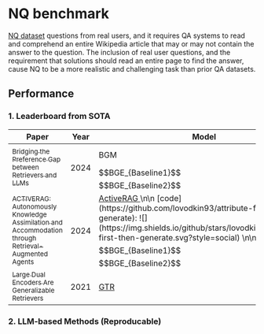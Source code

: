 # NQ benchmark

[NQ dataset](https://huggingface.co/datasets/din0s/asqa) questions from real users, and it requires QA systems to read and comprehend an entire Wikipedia article that may or may not contain the answer to the question. The inclusion of real user questions, and the requirement that solutions should read an entire page to find the answer, cause NQ to be a more realistic and challenging task than prior QA datasets.  

## Performance

### 1. Leaderboard from SOTA

<table id="sortableTable">
 <thead>
    <tr>
	  <th align="center" style="width:246px;"> Paper </th>
      <th align="center"> Year </th>
      <th align="center"> Model </th>
      <th align="center">Retriever</th>
	  <th align="center">Generator</th>
	  <th align="center"> NDCG@10 </th>
	  <th align="center"> EM </th>
    </tr>
  </thead>
 <tbody>
 <!-- paper split -->
 <tr>
  <td rowspan=3><a href="https://arxiv.org/pdf/2401.06954"><sub>Bridging the Preference Gap between Retrievers and LLMs</sub></a></td>
  <td rowspan=3>2024</td>
  <td>BGM</td> <td align="center">  T5-XXL(11B) </td> <td align="center"> PaLM2-S </td> <td align="center"> - </td> <td align="center"> 45.37 </td>
 </tr>
 <tr>
  <td>$$BGE_{Baseline1}$$</td>
  <td align="center"><a href="https://arxiv.org/pdf/2112.07899">GTR</a> </td><td align="center"> PaLM2-S </td><td align="center"> - </td><td align="center"> 43.79 </td>
 </tr>
 <tr>
  <td>$$BGE_{Baseline2}$$</td>
  <td align="center"> - </td><td align="center"> PaLM2-S </td><td align="center"> - </td><td align="center"> 33.07 </td>
 </tr>
 <!-- paper split -->
 <tr>
  <td rowspan=3><a href="https://arxiv.org/pdf/2401.06954"><sub>ACTIVERAG: Autonomously Knowledge Assimilation and Accommodation through Retrieval-Augmented Agents</sub></a></td>
  <td rowspan=3>2024</td>
  <td><a href="https://github.com/OpenMatch/ActiveRAG">ActiveRAG </a> \n\n [code](https://github.com/lovodkin93/attribute-first-then-generate): ![](https://img.shields.io/github/stars/lovodkin93/attribute-first-then-generate.svg?style=social) \n\n </td> <td align="center">  T5-XXL(11B) </td> <td align="center"> PaLM2-S </td> <td align="center"> - </td> <td align="center"> 45.37 </td>
 </tr>
 <tr>
  <td>$$BGE_{Baseline1}$$</td>
  <td align="center"><a href="https://arxiv.org/pdf/2112.07899">GTR</a> </td><td align="center"> PaLM2-S </td><td align="center"> - </td><td align="center"> 43.79 </td>
 </tr>
 <tr>
  <td>$$BGE_{Baseline2}$$</td>
  <td align="center"> - </td><td align="center"> PaLM2-S </td><td align="center"> - </td><td align="center"> 33.07 </td>
 </tr>
 <!-- paper split -->
 <tr>
  <td><a href="https://arxiv.org/pdf/2112.07899"><sub>Large Dual Encoders Are Generalizable Retrievers</sub></a></td>
  <td>2021</td>
  <td><a href="https://www.kaggle.com/models/google/gtr?tfhub-redirect=true">GTR</a></td>
  <td align="center"> GTR-XXL(4.8B) </td>
  <td align="center"> - </td>
  <td align="center"> 56.8 </td>
  <td align="center"> - </td>
 </tr>

 </tbody>
</table>


### 2. LLM-based Methods (Reproducable)

